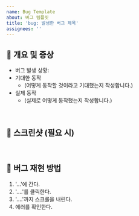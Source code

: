 ```yaml
---
name: Bug Template
about: 버그 템플릿
title: 'bug: 발생한 버그 제목'
assignees: ''
---
```


## 📝 개요 및 증상

- 버그 발생 상황:
- 기대한 동작
  - (어떻게 동작할 것이라고 기대했는지 작성합니다.)
- 실제 동작
  - (실제로 어떻게 동작했는지 작성합니다.)

<br>

## 📸 스크린샷 (필요 시)

<br>

## 🐛 버그 재현 방법

1. '...'에 간다.
2. '....'를 클릭한다.
3. '....'까지 스크롤을 내린다.
4. 에러를 확인한다.
